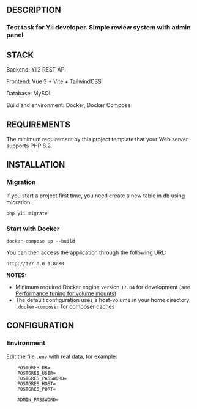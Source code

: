 
DESCRIPTION
------------
### Test task for Yii developer. Simple review system with admin panel

STACK
------------
Backend: Yii2 REST API

Frontend: Vue 3 + Vite + TailwindCSS

Database: MySQL

Build and environment: Docker, Docker Compose

REQUIREMENTS
------------

The minimum requirement by this project template that your Web server supports PHP 8.2.


INSTALLATION
------------
### Migration

If you start a project first time, you need create a new table in db using migration:

    php yii migrate

### Start with Docker

    docker-compose up --build
    
You can then access the application through the following URL:

    http://127.0.0.1:8080

**NOTES:** 
- Minimum required Docker engine version `17.04` for development (see [Performance tuning for volume mounts](https://docs.docker.com/docker-for-mac/osxfs-caching/))
- The default configuration uses a host-volume in your home directory `.docker-composer` for composer caches


CONFIGURATION
-------------

### Environment

Edit the file `.env` with real data, for example:

```
    POSTGRES_DB=
    POSTGRES_USER=
    POSTGRES_PASSWORD=
    POSTGRES_HOST=
    POSTGRES_PORT=
    
    ADMIN_PASSWORD=
```
